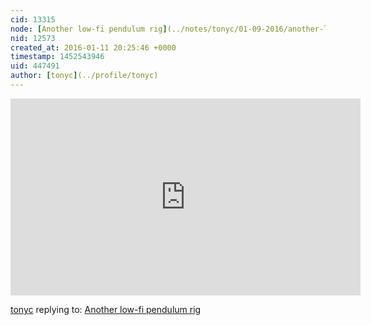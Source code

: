 ```yaml
---
cid: 13315
node: [Another low-fi pendulum rig](../notes/tonyc/01-09-2016/another-low-fi-pendulum-rig)
nid: 12573
created_at: 2016-01-11 20:25:46 +0000
timestamp: 1452543946
uid: 447491
author: [tonyc](../profile/tonyc)
---
```


<iframe width="560" height="315" src="https://www.youtube.com/embed/jWQ_MXsmoyw" frameborder="0" allowfullscreen></iframe>

[tonyc](../profile/tonyc) replying to: [Another low-fi pendulum rig](../notes/tonyc/01-09-2016/another-low-fi-pendulum-rig)

